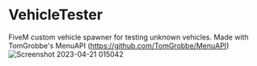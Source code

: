 # VehicleTester
FiveM custom vehicle spawner for testing unknown vehicles. Made with TomGrobbe's MenuAPI (https://github.com/TomGrobbe/MenuAPI)
![Screenshot 2023-04-21 015042](https://user-images.githubusercontent.com/112480771/233551179-fd7c4caa-17b8-4934-81db-0669c29787f7.png)
